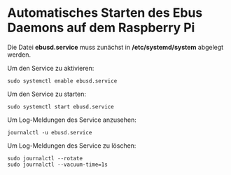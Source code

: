 # Automatisches Starten des Ebus Daemons auf dem Raspberry Pi

Die Datei **ebusd.service** muss zunächst in **/etc/systemd/system** abgelegt werden.

Um den Service zu aktivieren:

`sudo systemctl enable ebusd.service`


Um den Service zu starten:

`sudo systemctl start ebusd.service`


Um Log-Meldungen des Service anzusehen:

`journalctl -u ebusd.service`


Um Log-Meldungen des Service zu löschen:

```
sudo journalctl --rotate
sudo journalctl --vacuum-time=1s
```
